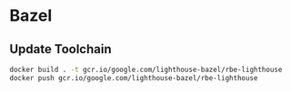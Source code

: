 # Bazel

## Update Toolchain

```sh
docker build . -t gcr.io/google.com/lighthouse-bazel/rbe-lighthouse
docker push gcr.io/google.com/lighthouse-bazel/rbe-lighthouse
```
